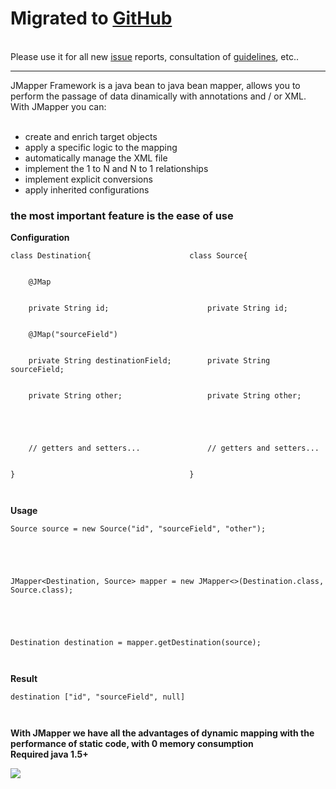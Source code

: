 # Migrated to [GitHub](https://github.com/jmapper-framework/jmapper-core) #
<br>Please use it for all new <a href='https://github.com/jmapper-framework/jmapper-core/issues'>issue</a> reports, consultation of <a href='https://github.com/jmapper-framework/jmapper-core/wiki'>guidelines</a>, etc..<br>
<hr />
JMapper Framework is a java bean to java bean mapper, allows you to perform the passage of data dinamically with annotations and / or XML.<br>With JMapper you can:<br>
<br>
<ul><li>create and enrich target objects<br>
</li><li>apply a specific logic to the mapping<br>
</li><li>automatically manage the XML file<br>
</li><li>implement the 1 to N and N to 1 relationships<br>
</li><li>implement explicit conversions<br>
</li><li>apply inherited configurations</li></ul>

<h3>the most important feature is the ease of use</h3>

<b>Configuration</b>
<pre><code>class Destination{                      class Source{<br>
    @JMap<br>
    private String id;                      private String id;<br>
    @JMap("sourceField")                    <br>
    private String destinationField;        private String sourceField;<br>
    private String other;                   private String other;<br>
<br>
    // getters and setters...               // getters and setters...<br>
}                                       }<br>
</code></pre>
<b>Usage</b>
<pre><code>Source source = new Source("id", "sourceField", "other");<br>
<br>
JMapper&lt;Destination, Source&gt; mapper = new JMapper&lt;&gt;(Destination.class, Source.class);<br>
<br>
Destination destination = mapper.getDestination(source);<br>
</code></pre>
<b>Result</b>
<pre><code>destination ["id", "sourceField", null]<br>
</code></pre>
<b>With JMapper we have all the advantages of dynamic mapping with the performance of static code, with 0 memory consumption</b>
<br><b>Required java 1.5+</b>

<a href='http://code.google.com/p/jmapper-framework/'><img src='http://dozer.sourceforge.net/images/logos/maven-feather.png' /></a>